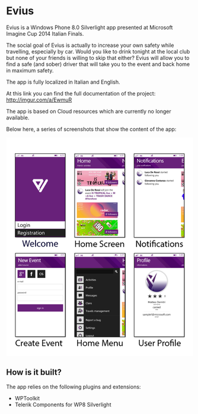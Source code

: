 # Evius

Evius is a Windows Phone 8.0 Silverlight app presented at Microsoft Imagine Cup 2014 Italian Finals.

The social goal of Evius is actually to increase your own safety while travelling, especially by car. Would you like to drink tonight at the local club but none of your friends is willing to skip that either? Evius will allow you to find a safe (and sober) driver that will take you to the event and back home in maximum safety. 

The app is fully localized in Italian and English.

At this link you can find the full documentation of the project: http://imgur.com/a/EwmuR

The app is based on Cloud resources which are currently no longer available.

Below here, a series of screenshots that show the content of the app:

![alt tag](Screenshots/Screenshots.png "Compilation of Screenshots from Imedit")

## How is it built?

The app relies on the following plugins and extensions:

* WPToolkit
* Telerik Components for WP8 Silverlight